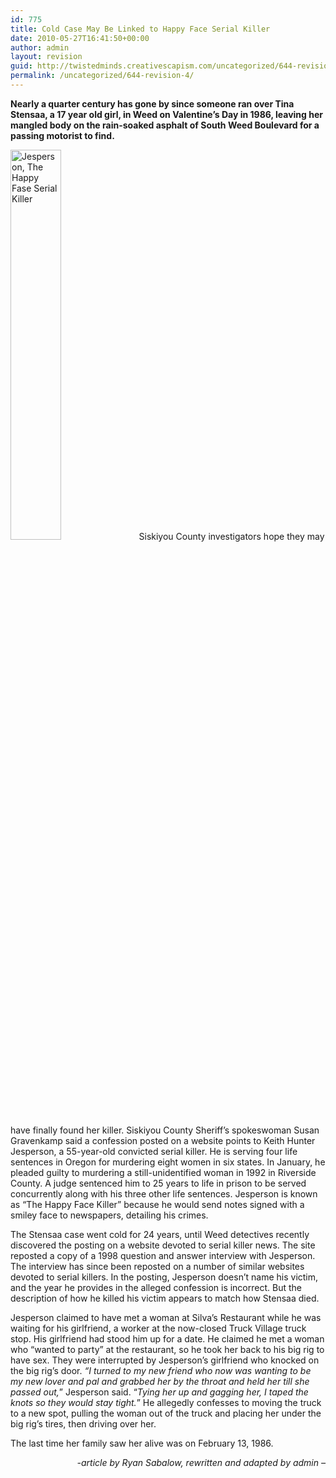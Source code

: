 ```yaml
---
id: 775
title: Cold Case May Be Linked to Happy Face Serial Killer
date: 2010-05-27T16:41:50+00:00
author: admin
layout: revision
guid: http://twistedminds.creativescapism.com/uncategorized/644-revision-4/
permalink: /uncategorized/644-revision-4/
---
```

<p class="dropcap-first">
  <strong>Nearly a quarter century has gone by since someone ran over Tina Stensaa, a 17 year old girl, in Weed on Valentine’s Day in 1986, leaving her mangled body on the rain-soaked asphalt of South Weed Boulevard for a passing motorist to find.</strong>
</p>

<img src="img/post/jesperson.jpg" alt="Jesperson, The Happy Fase Serial Killer" title="Jesperson a new suspect in an old case" class="left" width="40%" /> Siskiyou County investigators hope they may have finally found her killer. Siskiyou County Sheriff’s spokeswoman Susan Gravenkamp said a confession posted on a website points to Keith Hunter Jesperson, a 55-year-old convicted serial killer. He is serving four life sentences in Oregon for murdering eight women in six states. In January, he pleaded guilty to murdering a still-unidentified woman in 1992 in Riverside County. A judge sentenced him to 25 years to life in prison to be served concurrently along with his three other life sentences. Jesperson is known as “The Happy Face Killer” because he would send notes signed with a smiley face to newspapers, detailing his crimes.

The Stensaa case went cold for 24 years, until Weed detectives recently discovered the posting on a website devoted to serial killer news. The site reposted a copy of a 1998 question and answer interview with Jesperson. The interview has since been reposted on a number of similar websites devoted to serial killers. In the posting, Jesperson doesn’t name his victim, and the year he provides in the alleged confession is incorrect. But the description of how he killed his victim appears to match how Stensaa died.

Jesperson claimed to have met a woman at Silva’s Restaurant while he was waiting for his girlfriend, a worker at the now-closed Truck Village truck stop. His girlfriend had stood him up for a date. He claimed he met a woman who “wanted to party” at the restaurant, so he took her back to his big rig to have sex. They were interrupted by Jesperson’s girlfriend who knocked on the big rig’s door. _“I turned to my new friend who now was wanting to be my new lover and pal and grabbed her by the throat and held her till she passed out,_” Jesperson said. “_Tying her up and gagging her, I taped the knots so they would stay tight._” He allegedly confesses to moving the truck to a new spot, pulling the woman out of the truck and placing her under the big rig’s tires, then driving over her.

The last time her family saw her alive was on February 13, 1986.

<p style="text-align: right;">
  <em>-article by Ryan Sabalow, rewritten and adapted by admin &#8211;</em>
</p>